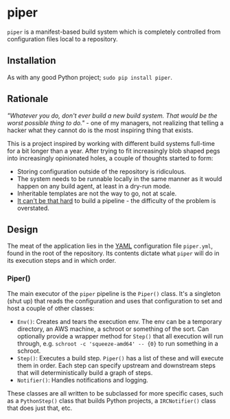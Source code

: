 # piper

`piper` is a manifest-based build system which is completely controlled from
configuration files local to a repository.

## Installation

As with any good Python project; `sudo pip install piper`.

## Rationale

*"Whatever you do, don't ever build a new build system. That would be the worst
possible thing to do."* - one of my managers, not realizing that telling
a hacker what they cannot do is the most inspiring thing that exists.

This is a project inspired by working with different build systems full-time
for a bit longer than a year. After trying to fit increasingly blob shaped pegs
into increasingly opinionated holes, a couple of thoughts started to form:

* Storing configuration outside of the repository is ridiculous.
* The system needs to be runnable locally in the same manner as it would happen
  on any build agent, at least in a dry-run mode.
* Inheritable templates are not the way to go, not at scale.
* [It can't be that hard][hard] to build a pipeline - the difficulty of
  the problem is overstated.

## Design

The meat of the application lies in the [YAML][yaml] configuration file
`piper.yml`, found in the root of the repository. Its contents dictate what
`piper` will do in its execution steps and in which order.

### Piper()

The main executor of the `piper` pipeline is the `Piper()` class. It's
a singleton (shut up) that reads the configuration and uses that configuration
to set and host a couple of other classes:

* `Env()`: Creates and tears the execution env. The env can be a temporary
  directory, an AWS machine, a schroot or something of the sort. Can optionally
  provide a wrapper method for `Step()` that all execution will run through,
  e.g. `schroot -c 'squeeze-amd64' -- {0}` to run something in a schroot.
* `Step()`: Executes a build step. `Piper()` has a list of these and will
  execute them in order. Each step can specify upstream and downstream steps
  that will deterministically build a graph of steps.
* `Notifier()`: Handles notifications and logging.

These classes are all written to be subclassed for more specific cases, such as
a `PythonStep()` class that builds Python projects, a `IRCNotifier()` class
that does just that, etc.


[hard]: https://github.com/thiderman/talk-hard
[yaml]: http://www.yaml.org/

